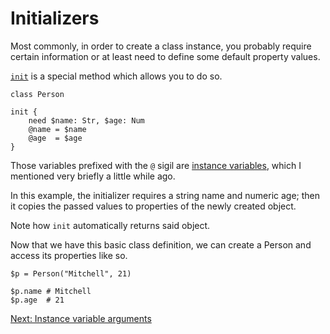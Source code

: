 # Initializers

Most commonly, in order to create a class instance, you probably
require certain information or at least need to define some default
property values.

[`init`](../Keywords.md#init) is a special method which allows
you to do so.

    class Person

    init {
        need $name: Str, $age: Num
        @name = $name
        @age  = $age
    }

Those variables prefixed with the `@` sigil are
[instance variables](../Variables.md#instance-variables), which I
mentioned very briefly a little while ago.

In this example, the initializer requires a string name and numeric
age; then it copies the passed values to properties of the newly
created object.

Note how `init` automatically returns said object.

Now that we have this basic class definition, we can create a
Person and access its properties like so.

    $p = Person("Mitchell", 21)

    $p.name # Mitchell
    $p.age  # 21

[Next: Instance variable arguments](32-instance-variable-arguments.md)